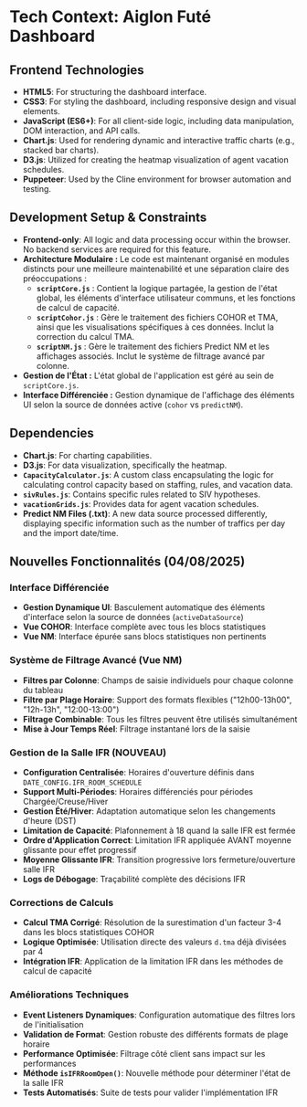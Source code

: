 # Tech Context: Aiglon Futé Dashboard

## Frontend Technologies
*   **HTML5**: For structuring the dashboard interface.
*   **CSS3**: For styling the dashboard, including responsive design and visual elements.
*   **JavaScript (ES6+)**: For all client-side logic, including data manipulation, DOM interaction, and API calls.
*   **Chart.js**: Used for rendering dynamic and interactive traffic charts (e.g., stacked bar charts).
*   **D3.js**: Utilized for creating the heatmap visualization of agent vacation schedules.
*   **Puppeteer**: Used by the Cline environment for browser automation and testing.

## Development Setup & Constraints
*   **Frontend-only**: All logic and data processing occur within the browser. No backend services are required for this feature.
*   **Architecture Modulaire :** Le code est maintenant organisé en modules distincts pour une meilleure maintenabilité et une séparation claire des préoccupations :
    *   **`scriptCore.js`** : Contient la logique partagée, la gestion de l'état global, les éléments d'interface utilisateur communs, et les fonctions de calcul de capacité.
    *   **`scriptCohor.js`** : Gère le traitement des fichiers COHOR et TMA, ainsi que les visualisations spécifiques à ces données. Inclut la correction du calcul TMA.
    *   **`scriptNM.js`** : Gère le traitement des fichiers Predict NM et les affichages associés. Inclut le système de filtrage avancé par colonne.
*   **Gestion de l'État :** L'état global de l'application est géré au sein de `scriptCore.js`.
*   **Interface Différenciée :** Gestion dynamique de l'affichage des éléments UI selon la source de données active (`cohor` vs `predictNM`).

## Dependencies
*   **Chart.js**: For charting capabilities.
*   **D3.js**: For data visualization, specifically the heatmap.
*   **`CapacityCalculator.js`**: A custom class encapsulating the logic for calculating control capacity based on staffing, rules, and vacation data.
*   **`sivRules.js`**: Contains specific rules related to SIV hypotheses.
*   **`vacationGrids.js`**: Provides data for agent vacation schedules.
*   **Predict NM Files (.txt)**: A new data source processed differently, displaying specific information such as the number of traffics per day and the import date/time.

## Nouvelles Fonctionnalités (04/08/2025)

### Interface Différenciée
*   **Gestion Dynamique UI**: Basculement automatique des éléments d'interface selon la source de données (`activeDataSource`)
*   **Vue COHOR**: Interface complète avec tous les blocs statistiques
*   **Vue NM**: Interface épurée sans blocs statistiques non pertinents

### Système de Filtrage Avancé (Vue NM)
*   **Filtres par Colonne**: Champs de saisie individuels pour chaque colonne du tableau
*   **Filtre par Plage Horaire**: Support des formats flexibles ("12h00-13h00", "12h-13h", "12:00-13:00")
*   **Filtrage Combinable**: Tous les filtres peuvent être utilisés simultanément
*   **Mise à Jour Temps Réel**: Filtrage instantané lors de la saisie

### Gestion de la Salle IFR (NOUVEAU)
*   **Configuration Centralisée**: Horaires d'ouverture définis dans `DATE_CONFIG.IFR_ROOM_SCHEDULE`
*   **Support Multi-Périodes**: Horaires différenciés pour périodes Chargée/Creuse/Hiver
*   **Gestion Été/Hiver**: Adaptation automatique selon les changements d'heure (DST)
*   **Limitation de Capacité**: Plafonnement à 18 quand la salle IFR est fermée
*   **Ordre d'Application Correct**: Limitation IFR appliquée AVANT moyenne glissante pour effet progressif
*   **Moyenne Glissante IFR**: Transition progressive lors fermeture/ouverture salle IFR
*   **Logs de Débogage**: Traçabilité complète des décisions IFR

### Corrections de Calculs
*   **Calcul TMA Corrigé**: Résolution de la surestimation d'un facteur 3-4 dans les blocs statistiques COHOR
*   **Logique Optimisée**: Utilisation directe des valeurs `d.tma` déjà divisées par 4
*   **Intégration IFR**: Application de la limitation IFR dans les méthodes de calcul de capacité

### Améliorations Techniques
*   **Event Listeners Dynamiques**: Configuration automatique des filtres lors de l'initialisation
*   **Validation de Format**: Gestion robuste des différents formats de plage horaire
*   **Performance Optimisée**: Filtrage côté client sans impact sur les performances
*   **Méthode `isIFRRoomOpen()`**: Nouvelle méthode pour déterminer l'état de la salle IFR
*   **Tests Automatisés**: Suite de tests pour valider l'implémentation IFR
